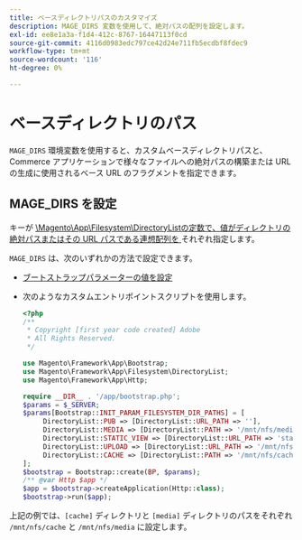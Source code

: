 ```yaml
---
title: ベースディレクトリパスのカスタマイズ
description: MAGE_DIRS 変数を使用して、絶対パスの配列を設定します。
exl-id: ee8e1a3a-f1d4-412c-8767-16447113f0cd
source-git-commit: 4116d0983edc797ce42d24e711fb5ecdbf8fdec9
workflow-type: tm+mt
source-wordcount: '116'
ht-degree: 0%

---
```


# ベースディレクトリのパス

`MAGE_DIRS` 環境変数を使用すると、カスタムベースディレクトリパスと、Commerce アプリケーションで様々なファイルへの絶対パスの構築または URL の生成に使用されるベース URL のフラグメントを指定できます。

## MAGE_DIRS を設定

キーが [\\Magento\\App\\Filesystem\\DirectoryListの定数で、値がディレクトリの絶対パスまたはその URL パスである連想配列を ][directory-list] それぞれ指定します。

`MAGE_DIRS` は、次のいずれかの方法で設定できます。

- [ブートストラップパラメーターの値を設定](../bootstrap/set-parameters.md)
- 次のようなカスタムエントリポイントスクリプトを使用します。

  ```php
  <?php
  /**
   * Copyright [first year code created] Adobe
   * All Rights Reserved.
   */
  
  use Magento\Framework\App\Bootstrap;
  use Magento\Framework\App\Filesystem\DirectoryList;
  use Magento\Framework\App\Http;
  
  require __DIR__ . '/app/bootstrap.php';
  $params = $_SERVER;
  $params[Bootstrap::INIT_PARAM_FILESYSTEM_DIR_PATHS] = [
       DirectoryList::PUB => [DirectoryList::URL_PATH => ''],
       DirectoryList::MEDIA => [DirectoryList::PATH => '/mnt/nfs/media', DirectoryList::URL_PATH => ''],
       DirectoryList::STATIC_VIEW => [DirectoryList::URL_PATH => 'static'],
       DirectoryList::UPLOAD => [DirectoryList::URL_PATH => '/mnt/nfs/media/upload'],
       DirectoryList::CACHE => [DirectoryList::PATH => '/mnt/nfs/cache'],
  ];
  $bootstrap = Bootstrap::create(BP, $params);
  /** @var Http $app */
  $app = $bootstrap->createApplication(Http::class);
  $bootstrap->run($app);
  ```

上記の例では、`[cache]` ディレクトリと `[media]` ディレクトリのパスをそれぞれ `/mnt/nfs/cache` と `/mnt/nfs/media` に設定します。

<!-- link definitions -->

[directory-list]: https://github.com/magento/magento2/blob/2.4/lib/internal/Magento/Framework/App/Filesystem/DirectoryList.php

